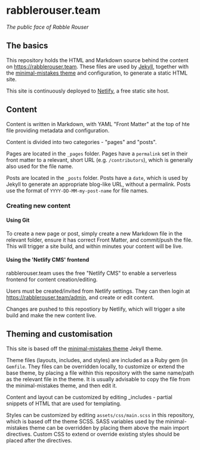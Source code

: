 # rabblerouser.team
_The public face of Rabble Rouser_

## The basics
This repository holds the HTML and Markdown source behind the content on https://rabblerouser.team. These files are used by [Jekyll](https://jekyllrb.com/), together with the [minimal-mistakes theme](https://github.com/mmistakes/minimal-mistakes) and configuration, to generate a static HTML site.

This site is continuously deployed to [Netlify](https://netlify.com), a free static site host.

## Content
Content is written in Markdown, with YAML "Front Matter" at the top of hte file providing metadata and configuration.

Content is divided into two categories - "pages" and "posts".

Pages are located in the `_pages` folder. Pages have a `permalink` set in their front matter to a relevant, short URL (e.g. `/contributors`), which is generally also used for the file name.

Posts are located in the `_posts` folder. Posts have a `date`, which is used by Jekyll to generate an appropriate blog-like URL, without a permalink. Posts use the format of `YYYY-DD-MM-my-post-name` for file names.

### Creating new content
#### Using Git
To create a new page or post, simply create a new Markdown file in the relevant folder, ensure it has correct Front Matter, and commit/push the file. This will trigger a site build, and within minutes your content will be live.

#### Using the 'Netlify CMS' frontend
rabblerouser.team uses the free "Netlify CMS" to enable a serverless frontend for content creation/editing.

Users must be created/invited from Netlify settings. They can then login at https://rabblerouser.team/admin, and create or edit content.

Changes are pushed to this repostiory by Netlify, which will trigger a site build and make the new content live.

## Theming and customisation
This site is based off the [minimal-mistakes theme](https://github.com/mmistakes/minimal-mistakes) Jekyll theme.

Theme files (layouts, includes, and styles) are included as a Ruby gem (in `Gemfile`. They files can be overridden locally, to customize or extend the base theme, by placing a file within this repository with the same name/path as the relevant file in the theme. It is usually advisable to copy the file from the minimal-mistakes theme, and then edit it.

Content and layout can be customized by editing _includes - partial snippets of HTML that are used for templating.

Styles can be customized by editing `assets/css/main.scss` in this repository, which is based off the theme SCSS. SASS variables used by the minimal-mistakes theme can be overridden by placing them above the main import directives. Custom CSS to extend or override existing styles should be placed after the directives.
